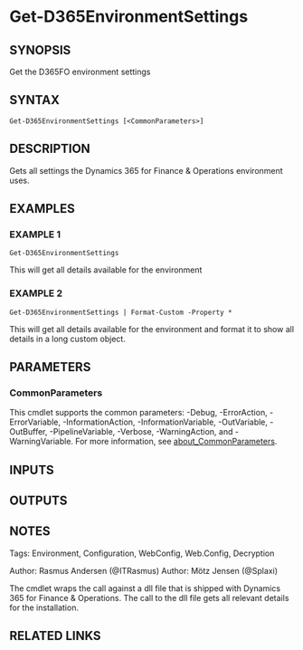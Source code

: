﻿---
external help file: d365fo.tools-help.xml
Module Name: d365fo.tools
online version:
schema: 2.0.0
---

# Get-D365EnvironmentSettings

## SYNOPSIS
Get the D365FO environment settings

## SYNTAX

```
Get-D365EnvironmentSettings [<CommonParameters>]
```

## DESCRIPTION
Gets all settings the Dynamics 365 for Finance & Operations environment uses.

## EXAMPLES

### EXAMPLE 1
```
Get-D365EnvironmentSettings
```

This will get all details available for the environment

### EXAMPLE 2
```
Get-D365EnvironmentSettings | Format-Custom -Property *
```

This will get all details available for the environment and format it to show all details in a long custom object.

## PARAMETERS

### CommonParameters
This cmdlet supports the common parameters: -Debug, -ErrorAction, -ErrorVariable, -InformationAction, -InformationVariable, -OutVariable, -OutBuffer, -PipelineVariable, -Verbose, -WarningAction, and -WarningVariable. For more information, see [about_CommonParameters](http://go.microsoft.com/fwlink/?LinkID=113216).

## INPUTS

## OUTPUTS

## NOTES
Tags: Environment, Configuration, WebConfig, Web.Config, Decryption

Author: Rasmus Andersen (@ITRasmus)
Author: Mötz Jensen (@Splaxi)

The cmdlet wraps the call against a dll file that is shipped with Dynamics 365 for Finance & Operations.
The call to the dll file gets all relevant details for the installation.

## RELATED LINKS
